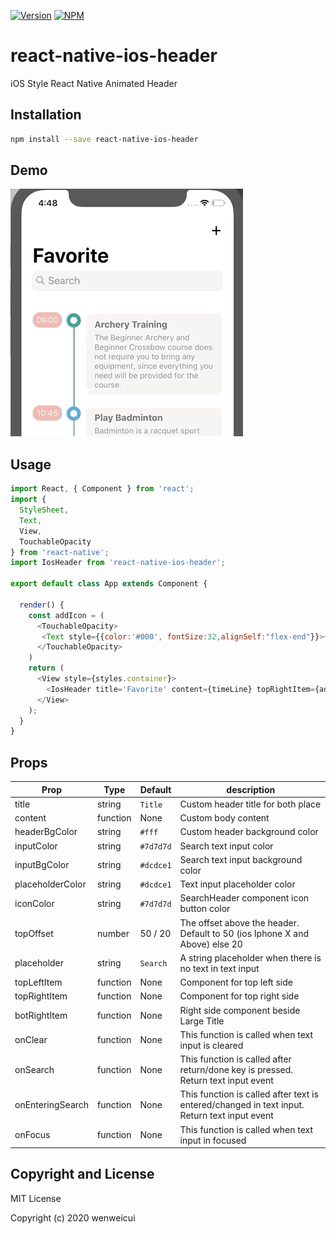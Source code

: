 
[![Version](https://img.shields.io/npm/v/react-native-animated-header.svg)](https://www.npmjs.com/package/react-native-animated-header)
[![NPM](https://img.shields.io/npm/dm/react-native-animated-header.svg)](https://www.npmjs.com/package/react-native-animated-header)


# react-native-ios-header

iOS Style React Native Animated Header

## Installation

```bash
npm install --save react-native-ios-header
```

## Demo

![demo](/ios-header.gif)

## Usage

```javascript
import React, { Component } from 'react';
import {
  StyleSheet,
  Text,
  View,
  TouchableOpacity
} from 'react-native';
import IosHeader from 'react-native-ios-header';

export default class App extends Component {

  render() {
    const addIcon = (
      <TouchableOpacity>
       <Text style={{color:'#000', fontSize:32,alignSelf:"flex-end"}}>+</Text>
      </TouchableOpacity>
    )
    return (
      <View style={styles.container}>
        <IosHeader title='Favorite' content={timeLine} topRightItem={addIcon}/>
      </View>
    );
  }
}

```

## Props

| Prop                                | Type     | Default   | description |
| ----------------------------------- | -------- | ----------| ----------- |
| title                               | string   | `Title`   | Custom header title for both place |
| content                             | function | None      | Custom body content |
| headerBgColor                       | string   | `#fff`    | Custom header background color |
| inputColor                          | string   | `#7d7d7d` | Search text input color |
| inputBgColor                        | string   | `#dcdce1` | Search text input background color |
| placeholderColor                    | string   | `#dcdce1` | Text input placeholder color |
| iconColor                           | string   | `#7d7d7d` | SearchHeader component icon button color |
| topOffset                           | number   | 50 / 20   | The offset above the header. Default to 50 (ios Iphone X and Above) else 20 |
| placeholder                         | string   | `Search`  | A string placeholder when there is no text in text input |
| topLeftItem                         | function | None      | Component for top left side |
| topRightItem                        | function | None      | Component for top right side |
| botRightItem                        | function | None      | Right side component beside Large Title |
| onClear                             | function | None      | This function is called when text input is cleared |
| onSearch                            | function | None      | This function is called after return/done key is pressed. Return text input event |
| onEnteringSearch                    | function | None      | This function is called after text is entered/changed in text input. Return text input event |
| onFocus                             | function | None      | This function is called when text input in focused |


## Copyright and License

MIT License

Copyright (c) 2020 wenweicui
